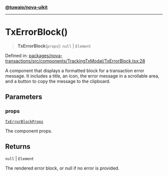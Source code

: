 [**@tuwaio/nova-uikit**](../../../README.md)

***

# TxErrorBlock()

> **TxErrorBlock**(`props`): `null` \| `Element`

Defined in: [packages/nova-transactions/src/components/TrackingTxModal/TxErrorBlock.tsx:28](https://github.com/TuwaIO/nova-uikit/blob/c38f885596dc568c4b7c49b3605e683fc88f4470/packages/nova-transactions/src/components/TrackingTxModal/TxErrorBlock.tsx#L28)

A component that displays a formatted block for a transaction error message.
It includes a title, an icon, the error message in a scrollable area,
and a button to copy the message to the clipboard.

## Parameters

### props

[`TxErrorBlockProps`](../type-aliases/TxErrorBlockProps.md)

The component props.

## Returns

`null` \| `Element`

The rendered error block, or null if no error is provided.
